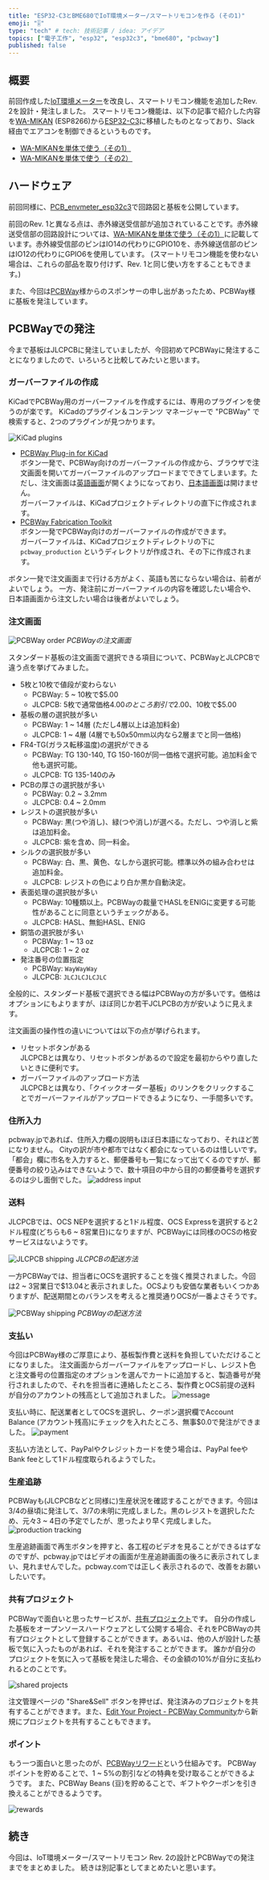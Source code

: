 ```yaml
---
title: "ESP32-C3とBME680でIoT環境メーター/スマートリモコンを作る (その1)"
emoji: "🎚️"
type: "tech" # tech: 技術記事 / idea: アイデア
topics: ["電子工作", "esp32", "esp32c3", "bme680", "pcbway"]
published: false
---
```


## 概要

前回作成した[IoT環境メーター](https://zenn.dev/k_takata/articles/esp32c3-envmeter)を改良し、スマートリモコン機能を追加したRev. 2を設計・発注しました。
スマートリモコン機能は、以下の記事で紹介した内容を[WA-MIKAN](https://akizukidenshi.com/catalog/g/g111218/) (ESP8266)から[ESP32-C3](https://akizukidenshi.com/catalog/g/g117493/)に移植したものとなっており、Slack経由でエアコンを制御できるというものです。

* [WA-MIKANを単体で使う（その1）](https://zenn.dev/k_takata/books/d5c77046e634bb/viewer/10_wa_mikan_only1)
* [WA-MIKANを単体で使う（その2）](https://zenn.dev/k_takata/books/d5c77046e634bb/viewer/11_wa_mikan_only2)


## ハードウェア

前回同様に、[PCB_envmeter_esp32c3](https://github.com/k-takata/PCB_envmeter_esp32c3)で回路図と基板を公開しています。

前回のRev. 1と異なる点は、赤外線送受信部が追加されていることです。赤外線送受信部の回路設計については、[WA-MIKANを単体で使う（その1）](https://zenn.dev/k_takata/books/d5c77046e634bb/viewer/10_wa_mikan_only1)に記載しています。赤外線受信部のピンはIO14の代わりにGPIO10を、赤外線送信部のピンはIO12の代わりにGPIO6を使用しています。
(スマートリモコン機能を使わない場合は、これらの部品を取り付けず、Rev. 1と同じ使い方をすることもできます。)

また、今回は[PCBWay](https://www.pcbway.com/)様からのスポンサーの申し出があったため、PCBWay様に基板を発注しています。


## PCBWayでの発注

今まで基板はJLCPCBに発注していましたが、今回初めてPCBWayに発注することになりましたので、いろいろと比較してみたいと思います。

### ガーバーファイルの作成

KiCadでPCBWay用のガーバーファイルを作成するには、専用のプラグインを使うのが楽です。
KiCadのプラグイン＆コンテンツ マネージャーで "PCBWay" で検索すると、2つのプラグインが見つかります。

![KiCad plugins](https://raw.githubusercontent.com/k-takata/zenn-contents/master/articles/images/pcbway/kicad-plugins.png)

* [PCBWay Plug-in for KiCad](https://www.pcbway.com/blog/News/PCBWay_Plug_In_for_KiCad_3ea6219c.html)  
  ボタン一発で、PCBWay向けのガーバーファイルの作成から、ブラウザで注文画面を開いてガーバーファイルのアップロードまでできてしまいます。ただし、注文画面は[英語画面](https://www.pcbway.com/orderonline.aspx)が開くようになっており、[日本語画面](https://www.pcbway.jp/orderonline.aspx)は開けません。  
  ガーバーファイルは、KiCadプロジェクトディレクトリの直下に作成されます。
* [PCBWay Fabrication Toolkit](https://www.pcbway.com/blog/News/PCBWay_Fabrication_Toolkit_for_Kicad_23c41e77.html)  
  ボタン一発でPCBWay向けのガーバーファイルの作成ができます。  
  ガーバーファイルは、KiCadプロジェクトディレクトリの下に `pcbway_production` というディレクトリが作成され、その下に作成されます。

ボタン一発で注文画面まで行ける方がよく、英語も苦にならない場合は、前者がよいでしょう。
一方、発注前にガーバーファイルの内容を確認したい場合や、日本語画面から注文したい場合は後者がよいでしょう。


### 注文画面

![PCBWay order](https://raw.githubusercontent.com/k-takata/zenn-contents/master/articles/images/pcbway/order.png)
*PCBWayの注文画面*

スタンダード基板の注文画面で選択できる項目について、PCBWayとJLCPCBで違う点を挙げてみました。

* 5枚と10枚で値段が変わらない
  - PCBWay: 5 ~ 10枚で$5.00
  - JLCPCB: 5枚で通常価格$4.00のところ割引で$2.00、10枚で$5.00
* 基板の層の選択肢が多い
  - PCBWay: 1 ~ 14層 (ただし4層以上は追加料金)
  - JLCPCB: 1 ~ 4層 (4層でも50x50mm以内なら2層までと同一価格)
* FR4-TG(ガラス転移温度)の選択ができる
  - PCBWay: TG 130-140, TG 150-160が同一価格で選択可能。追加料金で他も選択可能。
  - JLCPCB: TG 135-140のみ
* PCBの厚さの選択肢が多い
  - PCBWay: 0.2 ~ 3.2mm
  - JLCPCB: 0.4 ~ 2.0mm
* レジストの選択肢が多い
  - PCBWay: 黒(つや消し)、緑(つや消し)が選べる。ただし、つや消しと紫は追加料金。
  - JLCPCB: 紫を含め、同一料金。
* シルクの選択肢が多い
  - PCBWay: 白、黒、黄色、なしから選択可能。標準以外の組み合わせは追加料金。
  - JLCPCB: レジストの色により白か黒か自動決定。
* 表面処理の選択肢が多い
  - PCBWay: 10種類以上。PCBWayの裁量でHASLをENIGに変更する可能性があることに同意というチェックがある。
  - JLCPCB: HASL、無鉛HASL、ENIG
* 銅箔の選択肢が多い
  - PCBWay: 1 ~ 13 oz
  - JLCPCB: 1 ~ 2 oz
* 発注番号の位置指定
  - PCBWay: `WayWayWay`
  - JLCPCB: `JLCJLCJLCJLC`

全般的に、スタンダード基板で選択できる幅はPCBWayの方が多いです。価格はオプションにもよりますが、ほぼ同じか若干JCLPCBの方が安いように見えます。

注文画面の操作性の違いについては以下の点が挙げられます。

* リセットボタンがある  
  JLCPCBとは異なり、リセットボタンがあるので設定を最初からやり直したいときに便利です。
* ガーバーファイルのアップロード方法  
  JLCPCBとは異なり、「クイックオーダー基板」のリンクをクリックすることでガーバーファイルがアップロードできるようになり、一手間多いです。


### 住所入力

pcbway.jpであれば、住所入力欄の説明もほぼ日本語になっており、それほど苦になりません。
Cityの訳が市や都市ではなく都会になっているのは惜しいです。「都会」欄に市名を入力すると、郵便番号も一覧になって出てくるのですが、郵便番号の絞り込みはできないようで、数十項目の中から目的の郵便番号を選択するのは少し面倒でした。
![address input](https://raw.githubusercontent.com/k-takata/zenn-contents/master/articles/images/pcbway/address-input.png)


### 送料

JLCPCBでは、OCS NEPを選択すると1ドル程度、OCS Expressを選択すると2ドル程度(どちらも6 ~ 8営業日)になりますが、PCBWayには同様のOCSの格安サービスはないようです。

![JLCPCB shipping](https://raw.githubusercontent.com/k-takata/zenn-contents/master/articles/images/pcbway/shipping-jlcpcb.png)
*JLCPCBの配送方法*

一方PCBWayでは、担当者にOCSを選択することを強く推奨されました。今回は2 ~ 3営業日で$13.04と表示されました。OCSよりも安価な業者もいくつかありますが、配送期間とのバランスを考えると推奨通りOCSが一番よさそうです。

![PCBWay shipping](https://raw.githubusercontent.com/k-takata/zenn-contents/master/articles/images/pcbway/shipping.png)
*PCBWayの配送方法*


### 支払い

今回はPCBWay様のご厚意により、基板製作費と送料を負担していただけることになりました。
注文画面からガーバーファイルをアップロードし、レジスト色と注文番号の位置指定のオプションを選んでカートに追加すると、製造番号が発行されましたので、それを担当者に連絡したところ、製作費とOCS前提の送料が自分のアカウントの残高として追加されました。
![message](https://raw.githubusercontent.com/k-takata/zenn-contents/master/articles/images/pcbway/message.png)

支払い時に、配送業者としてOCSを選択し、クーポン選択欄でAccount Balance (アカウント残高)にチェックを入れたところ、無事$0.0で発注ができました。
![payment](https://raw.githubusercontent.com/k-takata/zenn-contents/master/articles/images/pcbway/payment.png)

支払い方法として、PayPalやクレジットカードを使う場合は、PayPal feeやBank feeとして1ドル程度取られるようでした。


### 生産追跡

PCBWayも(JLCPCBなどと同様に)生産状況を確認することができます。今回は3/4の昼頃に発注して、3/7の未明に完成しました。黒のレジストを選択したため、元々3 ~ 4日の予定でしたが、思ったより早く完成しました。
![production tracking](https://raw.githubusercontent.com/k-takata/zenn-contents/master/articles/images/pcbway/production-tracking.png)

生産追跡画面で再生ボタンを押すと、各工程のビデオを見ることができるはずなのですが、pcbway.jpではビデオの画面が生産追跡画面の後ろに表示されてしまい、見れませんでした。pcbway.comでは正しく表示されるので、改善をお願いしたいです。


### 共有プロジェクト

PCBWayで面白いと思ったサービスが、[共有プロジェクト](https://www.pcbway.com/project/shareproject/)です。
自分の作成した基板をオープンソースハードウェアとして公開する場合、それをPCBWayの共有プロジェクトとして登録することができます。あるいは、他の人が設計した基板で気に入ったものがあれば、それを発注することができます。
誰かが自分のプロジェクトを気に入って基板を発注した場合、その金額の10%が自分に支払われるとのことです。

![shared projects](https://raw.githubusercontent.com/k-takata/zenn-contents/master/articles/images/pcbway/shared-projects.png)

注文管理ページの "Share&Sell" ボタンを押せば、発注済みのプロジェクトを共有することができます。また、[Edit Your Project - PCBWay Community](https://www.pcbway.com/project/shareproject/techshare.aspx)から新規にプロジェクトを共有することもできます。


### ポイント

もう一つ面白いと思ったのが、[PCBWayリワード](https://member.pcbway.jp/specials/rewards)という仕組みです。
PCBWayポイントを貯めることで、1 ~ 5%の割引などの特典を受け取ることができるようです。
また、PCBWay Beans (豆)を貯めることで、ギフトやクーポンを引き換えることができるようです。

![rewards](https://raw.githubusercontent.com/k-takata/zenn-contents/master/articles/images/pcbway/rewards.png)


## 続き

今回は、IoT環境メーター/スマートリモコン Rev. 2の設計とPCBWayでの発注までをまとめました。
続きは別記事としてまとめたいと思います。
